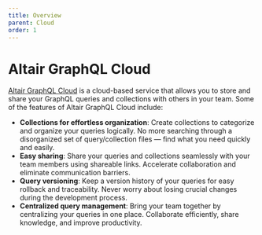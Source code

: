 ```yaml
---
title: Overview
parent: Cloud
order: 1
---
```


# Altair GraphQL Cloud

[Altair GraphQL Cloud](/cloud) is a cloud-based service that allows you to store and share your GraphQL queries and collections with others in your team. Some of the features of Altair GraphQL Cloud include:

- **Collections for effortless organization**: Create collections to categorize and organize your queries logically. No more searching through a disorganized set of query/collection files &mdash; find what you need quickly and easily.
- **Easy sharing**: Share your queries and collections seamlessly with your team members using shareable links. Accelerate collaboration and eliminate communication barriers.
- **Query versioning**: Keep a version history of your queries for easy rollback and traceability. Never worry about losing crucial changes during the development process.
- **Centralized query management**: Bring your team together by centralizing your queries in one place. Collaborate efficiently, share knowledge, and improve productivity.

<!-- Billing and subscription -->
<!-- FAQ -->
<!-- Troubleshooting -->
